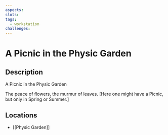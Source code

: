 ```yaml
---
aspects: 
slots: 
tags:
  - workstation
challenges: 
---
```


# A Picnic in the Physic Garden

## Description
A Picnic in the Physic Garden

The peace of flowers, the murmur of leaves. [Here one might have a Picnic, but only in Spring or Summer.]
## Locations
- [[Physic Garden]]